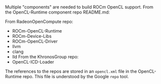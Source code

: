 Multiple "components" are needed to build ROCm OpenCL support. From the OpenCL-Runtime component repo README.md:

From RadeonOpenCompute repo:
 *  ROCm-OpenCL-Runtime
 *  ROCm-Device-Libs 
 *  ROCm-OpenCL-Driver 
 *  llvm 
 *  clang
 *  lld 
 From the KhronosGroup repo: 
 *  OpenCL-ICD-Loader
 
The references to the repos are stored in an `opencl.xml` file in the OpenCL-Runtime repo. This file is understood by the Google `repo` tool.
